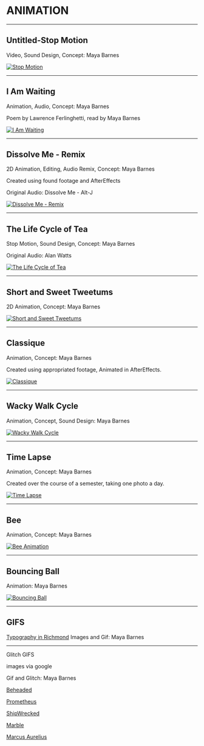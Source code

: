 # ANIMATION

---

## Untitled-Stop Motion

Video, Sound Design, Concept: Maya Barnes

[![Stop Motion](http://img.youtube.com/vi/9GH4bG9JeW0/0.jpg)](http://www.youtube.com/watch?v=9GH4bG9JeW0)

---

## I Am Waiting

Animation, Audio, Concept: Maya Barnes

Poem by Lawrence Ferlinghetti, read by Maya Barnes

[![I Am Waiting](http://img.youtube.com/vi/c6vN9_xQ4l4/0.jpg)](http://www.youtube.com/watch?v=c6vN9_xQ4l4)

---

## Dissolve Me - Remix

2D Animation, Editing, Audio Remix, Concept: Maya Barnes

Created using found footage and AfterEffects

Original Audio: Dissolve Me - Alt-J

[![Dissolve Me - Remix](http://img.youtube.com/vi/05tuju5Sa50/0.jpg)](http://www.youtube.com/watch?v=05tuju5Sa50)

---

## The Life Cycle of Tea

Stop Motion, Sound Design, Concept: Maya Barnes

Original Audio: Alan Watts

[![The Life Cycle of Tea](http://img.youtube.com/vi/XCxFuypxO4Y/0.jpg)](http://www.youtube.com/watch?v=XCxFuypxO4Y)

---

## Short and Sweet Tweetums

2D Animation, Concept: Maya Barnes

[![Short and Sweet Tweetums](http://img.youtube.com/vi/ZfCNOny9mME/0.jpg)](http://www.youtube.com/watch?v=ZfCNOny9mME)

---

## Classique

Animation, Concept: Maya Barnes

Created using appropriated footage, Animated in AfterEffects.

[![Classique](http://img.youtube.com/vi/2T-MKKwH150/0.jpg)](http://www.youtube.com/watch?v=2T-MKKwH150)

---

## Wacky Walk Cycle

Animation, Concept, Sound Design: Maya Barnes


[![Wacky Walk Cycle](http://img.youtube.com/vi/gPAT-gi0abs/0.jpg)](http://www.youtube.com/watch?v=gPAT-gi0abs)

---

## Time Lapse

Animation, Concept: Maya Barnes

Created over the course of a semester, taking one photo a day.

[![Time Lapse](http://img.youtube.com/vi/0fEkQxtIKUw/0.jpg)](http://www.youtube.com/watch?v=0fEkQxtIKUw)

---

## Bee

Animation, Concept: Maya Barnes

[![Bee Animation](http://img.youtube.com/vi/3UEB2btxW9I/0.jpg)](http://www.youtube.com/watch?v=3UEB2btxW9I)

---

## Bouncing Ball

Animation: Maya Barnes

[![Bouncing Ball](http://img.youtube.com/vi/rBmZsRlSM_A/0.jpg)](http://www.youtube.com/watch?v=rBmZsRlSM_A)

---

## GIFS

[Typography in Richmond](https://mayacbarnes.github.io/assets/images/Barnes_MayaGIF.gif) Images and Gif: Maya Barnes

---

Glitch GIFS

images via google

Gif and Glitch: Maya Barnes

[Beheaded](https://mayacbarnes.github.io/assets/images/beheaded.gif)

[Prometheus](https://mayacbarnes.github.io/assets/images/prometheus)

[ShipWrecked](https://mayacbarnes.github.io/assets/images/shipwrecked.gif)

[Marble](https://mayacbarnes.github.io/assets/images/marble.gif)

[Marcus Aurelius](https://mayacbarnes.github.io/assets/images/marcusaurelius.gif)
